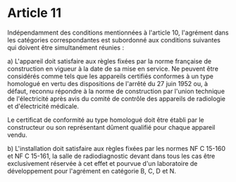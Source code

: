 # Article 11

Indépendamment des conditions mentionnées à l'article 10, l'agrément dans les catégories correspondantes est subordonné aux conditions suivantes qui doivent être simultanément réunies :

a) L'appareil doit satisfaire aux règles fixées par la norme française de construction en vigueur à la date de sa mise en service. Ne peuvent être considérés comme tels que les appareils certifiés conformes à un type homologué en vertu des dispositions de l'arrêté du 27 juin 1952 ou, à défaut, reconnu répondre à la norme de construction par l'union technique de l'électricité après avis du comité de contrôle des appareils de radiologie et d'électricité médicale.

Le certificat de conformité au type homologué doit être établi par le constructeur ou son représentant dûment qualifié pour chaque appareil vendu.

b) L'installation doit satisfaire aux règles fixées par les normes NF C 15-160 et NF C 15-161, la salle de radiodiagnostic devant dans tous les cas être exclusivement réservée à cet effet et pourvue d'un laboratoire de développement pour l'agrément en catégorie B, C, D et N.
